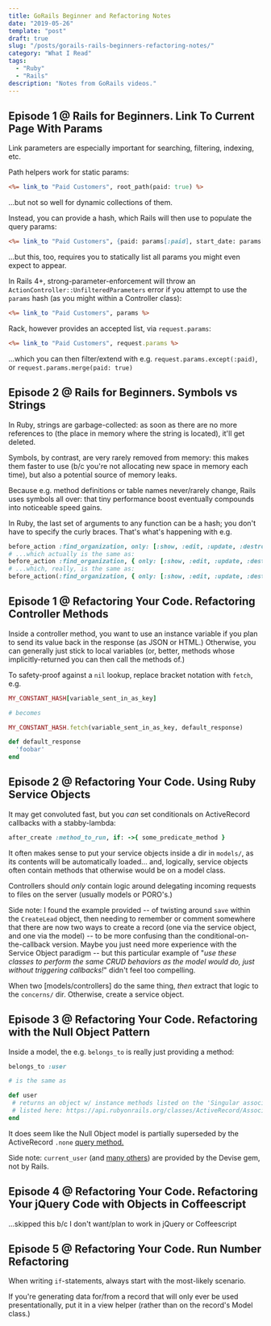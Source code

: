 ```yaml
---
title: GoRails Beginner and Refactoring Notes
date: "2019-05-26"
template: "post"
draft: true
slug: "/posts/gorails-rails-beginners-refactoring-notes/"
category: "What I Read"
tags:
  - "Ruby"
  - "Rails"
description: "Notes from GoRails videos."
---
```


## Episode 1 @ Rails for Beginners. Link To Current Page With Params

Link parameters are especially important for searching, filtering, indexing, etc.

Path helpers work for static params:
```rhtml
<%= link_to "Paid Customers", root_path(paid: true) %>
```
...but not so well for dynamic collections of them.

Instead, you can provide a hash, which Rails will then use to populate the query params:
```rhtml
<%= link_to "Paid Customers", {paid: params[:paid], start_date: params[:start], end_date: params[:end]} %>
```
...but this, too, requires you to statically list all params you might even expect to appear.

In Rails 4+, strong-parameter-enforcement will throw an `ActionController::UnfilteredParameters` error if you attempt to use the `params` hash (as you might within a Controller class):
```rhtml
<%= link_to "Paid Customers", params %>
```

Rack, however provides an accepted list, via `request.params`:
```rhtml
<%= link_to "Paid Customers", request.params %>
```
...which you can then filter/extend with e.g. `request.params.except(:paid)`, or `request.params.merge(paid: true)`


## Episode 2 @ Rails for Beginners. Symbols vs Strings

In Ruby, strings are garbage-collected: as soon as there are no more references to (the place in memory where the string is located), it'll get deleted.

Symbols, by contrast, are very rarely removed from memory: this makes them faster to use (b/c you're not allocating new space in memory each time), but also a potential source of memory leaks.

Because e.g. method definitions or table names never/rarely change, Rails uses symbols all over: that tiny performance boost eventually compounds into noticeable speed gains.

In Ruby, the last set of arguments to any function can be a hash; you don't have to specify the curly braces. That's what's happening with e.g.
```ruby
before_action :find_organization, only: [:show, :edit, :update, :destroy]
# ...which actually is the same as:
before_action :find_organization, { only: [:show, :edit, :update, :destroy] }
# ...which, really, is the same as:
before_action(:find_organization, { only: [:show, :edit, :update, :destroy] })
```


## Episode 1 @ Refactoring Your Code. Refactoring Controller Methods

Inside a controller method, you want to use an instance variable if you plan to send its value back in the response (as JSON or HTML.) Otherwise, you can generally just stick to local variables (or, better, methods whose implicitly-returned you can then call the methods of.)

To safety-proof against a `nil` lookup, replace bracket notation with `fetch`, e.g.
```ruby
MY_CONSTANT_HASH[variable_sent_in_as_key]

# becomes

MY_CONSTANT_HASH.fetch(variable_sent_in_as_key, default_response)

def default_response
  'foobar'
end
```


## Episode 2 @ Refactoring Your Code. Using Ruby Service Objects

It may get convoluted fast, but you _can_ set conditionals on ActiveRecord callbacks with a stabby-lambda:
```ruby
after_create :method_to_run, if: ->{ some_predicate_method }
```

It often makes sense to put your service objects inside a dir in `models/`, as its contents will be automatically loaded... and, logically, service objects often contain methods that otherwise would be on a model class.

Controllers should _only_ contain logic around delegating incoming requests to files on the server (usually models or PORO's.)

Side note: I found the example provided -- of twisting around `save` within the `CreateLead` object, then needing to remember or comment somewhere that there are now two ways to create a record (one via the service object, and one via the model) -- to be more confusing than the conditional-on-the-callback version. Maybe you just need more experience with the Service Object paradigm -- but this particular example of "_use these classes to perform the same CRUD behaviors as the model would do, just without triggering callbacks!_" didn't feel too compelling.

When two [models/controllers] do the same thing, _then_ extract that logic to the `concerns/` dir. Otherwise, create a service object.


## Episode 3 @ Refactoring Your Code. Refactoring with the Null Object Pattern

Inside a model, the e.g. `belongs_to` is really just providing a method:

```ruby
belongs_to :user

# is the same as

def user
 # returns an object w/ instance methods listed on the 'Singular associations' table,
 # listed here: https://api.rubyonrails.org/classes/ActiveRecord/Associations/ClassMethods.html
end

```

It does seem like the Null Object model is partially superseded by the ActiveRecord `.none` [query method.](https://api.rubyonrails.org/classes/ActiveRecord/QueryMethods.html#method-i-none)

Side note: `current_user` (and [many others](https://github.com/plataformatec/devise#controller-filters-and-helpers)) are provided by the Devise gem, not by Rails.

## Episode 4 @ Refactoring Your Code. Refactoring Your jQuery Code with Objects in Coffeescript

...skipped this b/c I don't want/plan to work in jQuery or Coffeescript

## Episode 5 @ Refactoring Your Code. Run Number Refactoring

When writing `if`-statements, always start with the most-likely scenario.

If you're generating data for/from a record that will only ever be used presentationally, put it in a view helper (rather than on the record's Model class.)

